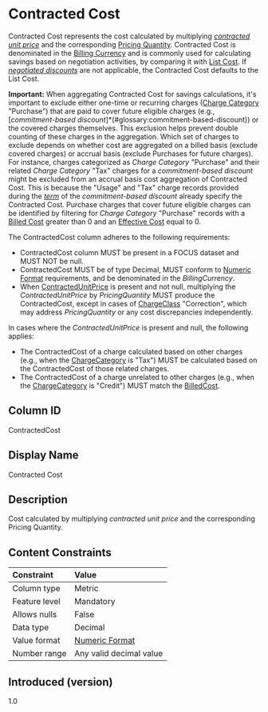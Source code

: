 # Contracted Cost

Contracted Cost represents the cost calculated by multiplying [*contracted unit price*](#glossary:contracted-unit-price) and the corresponding [Pricing Quantity](#pricingquantity). Contracted Cost is denominated in the [Billing Currency](#billingcurrency) and is commonly used for calculating savings based on negotiation activities, by comparing it with [List Cost](#listcost). If [*negotiated discounts*](#glossary:negotiated-discount) are not applicable, the Contracted Cost defaults to the List Cost.

**Important:** When aggregating Contracted Cost for savings calculations, it's important to exclude either one-time or recurring charges ([Charge Category](#chargecategory) "Purchase") that are paid to cover future eligible charges (e.g., [*commitment-based discount*]*(#glossary:commitment-based-discount)) or the covered charges themselves. This exclusion helps prevent double counting of these charges in the aggregation. Which set of charges to exclude depends on whether cost are aggregated on a billed basis (exclude covered charges) or accrual basis (exclude Purchases for future charges). For instance, charges categorized as *Charge Category* "Purchase" and their related *Charge Category* "Tax" charges for a *commitment-based discount* might be excluded from an accrual basis cost aggregation of Contracted Cost. This is because the "Usage" and "Tax" charge records provided during the [*term*](#glossary:term) of the *commitment-based discount* already specify the Contracted Cost. Purchase charges that cover future eligible charges can be identified by filtering for *Charge Category* "Purchase" records with a [Billed Cost](#billedcost) greater than 0 and an [Effective Cost](#effectivecost) equal to 0.

The ContractedCost column adheres to the following requirements:

* ContractedCost column MUST be present in a FOCUS dataset and MUST NOT be null.
* ContractedCost MUST be of type Decimal, MUST conform to [Numeric Format](#numericformat) requirements, and be denominated in the *BillingCurrency*.
* When [ContractedUnitPrice](#contractedunitprice) is present and not null, multiplying the *ContractedUnitPrice* by *PricingQuantity* MUST produce the ContractedCost, except in cases of [ChargeClass](#chargeclass) "Correction", which may address *PricingQuantity* or any cost discrepancies independently.

In cases where the *ContractedUnitPrice* is present and null, the following applies:

* The ContractedCost of a charge calculated based on other charges (e.g., when the [ChargeCategory](#chargecategory) is "Tax") MUST be calculated based on the ContractedCost of those related charges.
* The ContractedCost of a charge unrelated to other charges (e.g., when the [ChargeCategory](#chargecategory) is "Credit") MUST match the [BilledCost](#billedcost).

## Column ID

ContractedCost

## Display Name

Contracted Cost

## Description

Cost calculated by multiplying *contracted unit price* and the corresponding Pricing Quantity.

## Content Constraints

| Constraint      | Value                   |
|:----------------|:------------------------|
| Column type     | Metric                  |
| Feature level   | Mandatory               |
| Allows nulls    | False                   |
| Data type       | Decimal                 |
| Value format    | [Numeric Format](#numericformat) |
| Number range    | Any valid decimal value |

## Introduced (version)

1.0
